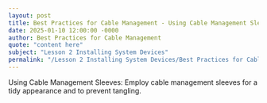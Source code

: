 ```yaml
---
layout: post
title: Best Practices for Cable Management - Using Cable Management Sleeves
date: 2025-01-10 12:00:00 -0000
author: Best Practices for Cable Management
quote: "content here"
subject: "Lesson 2 Installing System Devices"
permalink: "/Lesson 2 Installing System Devices/Best Practices for Cable Management/Best Practices for Cable Management - Using Cable Management Sleeves"
---
```


Using Cable Management Sleeves: Employ cable management sleeves for a tidy appearance and to prevent tangling.
